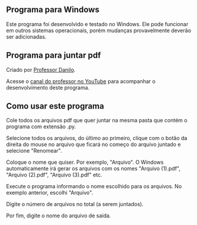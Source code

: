## Programa para Windows

Este programa foi desenvolvido e testado no Windows. Ele pode funcionar em outros sistemas operacionais, porém mudanças provavelmente deverão ser adicionadas.

## Programa para juntar pdf

Criado por [Professor Danilo](http://professordanilo.com). 

Acesse o [canal do professor no YouTube](https://youtu.be/8nVkNs_A1qM) para acompanhar o desenvolvimento deste programa.

## Como usar este programa

Cole todos os arquivos pdf que quer juntar na mesma pasta que contém o programa com extensão .py.

Selecione todos os arquivos, do último ao primeiro, clique com o botão da direita do mouse no arquivo que ficará no começo do arquivo juntado e selecione "Renomear".

Coloque o nome que quiser. Por exemplo, "Arquivo". O Windows automaticamente irá gerar os arquivos com os nomes "Arquivo (1).pdf", "Arquivo (2).pdf", "Arquivo (3).pdf" etc.

Execute o programa informando o nome escolhido para os arquivos. No exemplo anterior, escolhi "Arquivo".

Digite o número de arquivos no total (a serem juntados).

Por fim, digite o nome do arquivo de saída.

